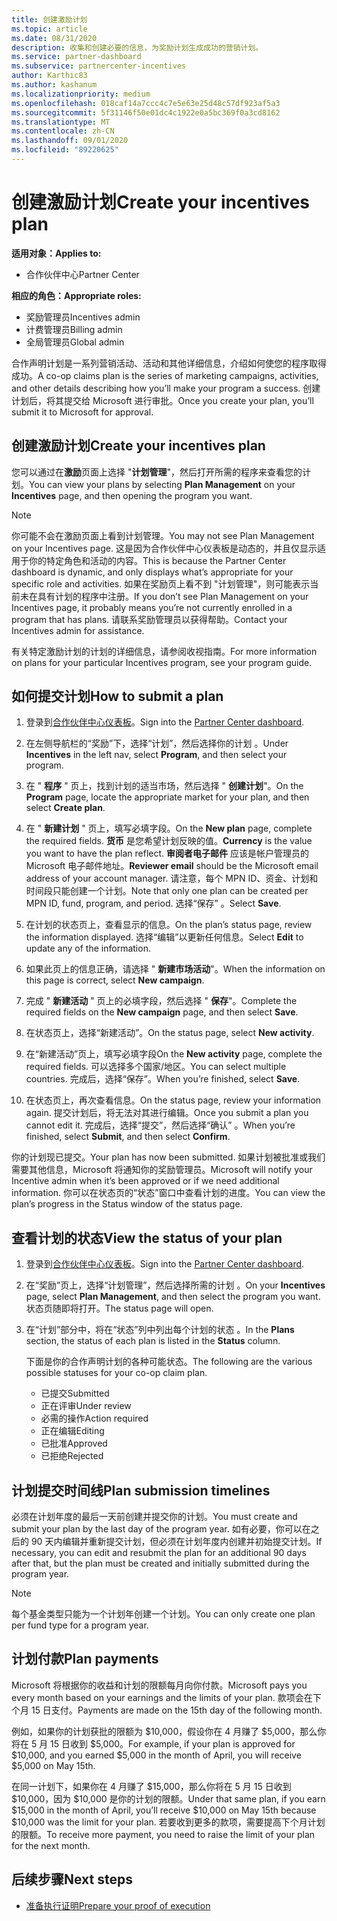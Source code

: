 ```yaml
---
title: 创建激励计划
ms.topic: article
ms.date: 08/31/2020
description: 收集和创建必要的信息，为奖励计划生成成功的营销计划。
ms.service: partner-dashboard
ms.subservice: partnercenter-incentives
author: Karthic83
ms.author: kashanum
ms.localizationpriority: medium
ms.openlocfilehash: 018caf14a7ccc4c7e5e63e25d48c57df923af5a3
ms.sourcegitcommit: 5f31146f50e01dc4c1922e0a5bc369f0a3cd8162
ms.translationtype: MT
ms.contentlocale: zh-CN
ms.lasthandoff: 09/01/2020
ms.locfileid: "89220625"
---
```

# <a name="create-your-incentives-plan"></a><span data-ttu-id="e17f2-103">创建激励计划</span><span class="sxs-lookup"><span data-stu-id="e17f2-103">Create your incentives plan</span></span>

<span data-ttu-id="e17f2-104">**适用对象：**</span><span class="sxs-lookup"><span data-stu-id="e17f2-104">**Applies to:**</span></span>

- <span data-ttu-id="e17f2-105">合作伙伴中心</span><span class="sxs-lookup"><span data-stu-id="e17f2-105">Partner Center</span></span>

<span data-ttu-id="e17f2-106">**相应的角色：**</span><span class="sxs-lookup"><span data-stu-id="e17f2-106">**Appropriate roles:**</span></span>

- <span data-ttu-id="e17f2-107">奖励管理员</span><span class="sxs-lookup"><span data-stu-id="e17f2-107">Incentives admin</span></span>
- <span data-ttu-id="e17f2-108">计费管理员</span><span class="sxs-lookup"><span data-stu-id="e17f2-108">Billing admin</span></span>
- <span data-ttu-id="e17f2-109">全局管理员</span><span class="sxs-lookup"><span data-stu-id="e17f2-109">Global admin</span></span>

<span data-ttu-id="e17f2-110">合作声明计划是一系列营销活动、活动和其他详细信息，介绍如何使您的程序取得成功。</span><span class="sxs-lookup"><span data-stu-id="e17f2-110">A co-op claims plan is the series of marketing campaigns, activities, and other details describing how you’ll make your program a success.</span></span> <span data-ttu-id="e17f2-111">创建计划后，将其提交给 Microsoft 进行审批。</span><span class="sxs-lookup"><span data-stu-id="e17f2-111">Once you create your plan, you’ll submit it to Microsoft for approval.</span></span>

## <a name="create-your-incentives-plan"></a><span data-ttu-id="e17f2-112">创建激励计划</span><span class="sxs-lookup"><span data-stu-id="e17f2-112">Create your incentives plan</span></span>

<span data-ttu-id="e17f2-113">您可以通过在**激励**页面上选择 "**计划管理**"，然后打开所需的程序来查看您的计划。</span><span class="sxs-lookup"><span data-stu-id="e17f2-113">You can view your plans by selecting **Plan Management** on your **Incentives** page, and then opening the program you want.</span></span>

>[!NOTE]
><span data-ttu-id="e17f2-114">你可能不会在激励页面上看到计划管理。</span><span class="sxs-lookup"><span data-stu-id="e17f2-114">You may not see Plan Management on your Incentives page.</span></span> <span data-ttu-id="e17f2-115">这是因为合作伙伴中心仪表板是动态的，并且仅显示适用于你的特定角色和活动的内容。</span><span class="sxs-lookup"><span data-stu-id="e17f2-115">This is because the Partner Center dashboard is dynamic, and only displays what’s appropriate for your specific role and activities.</span></span> <span data-ttu-id="e17f2-116">如果在奖励页上看不到 "计划管理"，则可能表示当前未在具有计划的程序中注册。</span><span class="sxs-lookup"><span data-stu-id="e17f2-116">If you don’t see Plan Management on your Incentives page, it probably means you’re not currently enrolled in a program that has plans.</span></span> <span data-ttu-id="e17f2-117">请联系奖励管理员以获得帮助。</span><span class="sxs-lookup"><span data-stu-id="e17f2-117">Contact your Incentives admin for assistance.</span></span>

<span data-ttu-id="e17f2-118">有关特定激励计划的计划的详细信息，请参阅收视指南。</span><span class="sxs-lookup"><span data-stu-id="e17f2-118">For more information on plans for your particular Incentives program, see your program guide.</span></span>

## <a name="how-to-submit-a-plan"></a><span data-ttu-id="e17f2-119">如何提交计划</span><span class="sxs-lookup"><span data-stu-id="e17f2-119">How to submit a plan</span></span>

1. <span data-ttu-id="e17f2-120">登录到[合作伙伴中心仪表板](https://partner.microsoft.com/dashboard/)。</span><span class="sxs-lookup"><span data-stu-id="e17f2-120">Sign into the [Partner Center dashboard](https://partner.microsoft.com/dashboard/).</span></span>

2. <span data-ttu-id="e17f2-121">在左侧导航栏的“奖励”下，选择“计划”，然后选择你的计划 。</span><span class="sxs-lookup"><span data-stu-id="e17f2-121">Under **Incentives** in the left nav, select **Program**, and then select your program.</span></span> 

3. <span data-ttu-id="e17f2-122">在 " **程序** " 页上，找到计划的适当市场，然后选择 " **创建计划**"。</span><span class="sxs-lookup"><span data-stu-id="e17f2-122">On the **Program** page, locate the appropriate market for your plan, and then select **Create plan**.</span></span> 

4. <span data-ttu-id="e17f2-123">在 " **新建计划** " 页上，填写必填字段。</span><span class="sxs-lookup"><span data-stu-id="e17f2-123">On the **New plan** page, complete the required fields.</span></span> <span data-ttu-id="e17f2-124">**货币** 是您希望计划反映的值。</span><span class="sxs-lookup"><span data-stu-id="e17f2-124">**Currency** is the value you want to have the plan reflect.</span></span> <span data-ttu-id="e17f2-125">**审阅者电子邮件** 应该是帐户管理员的 Microsoft 电子邮件地址。</span><span class="sxs-lookup"><span data-stu-id="e17f2-125">**Reviewer email** should be the Microsoft email address of your account manager.</span></span> <span data-ttu-id="e17f2-126">请注意，每个 MPN ID、资金、计划和时间段只能创建一个计划。</span><span class="sxs-lookup"><span data-stu-id="e17f2-126">Note that only one plan can be created per MPN ID, fund, program, and period.</span></span> <span data-ttu-id="e17f2-127">选择“保存”  。</span><span class="sxs-lookup"><span data-stu-id="e17f2-127">Select **Save**.</span></span>

5. <span data-ttu-id="e17f2-128">在计划的状态页上，查看显示的信息。</span><span class="sxs-lookup"><span data-stu-id="e17f2-128">On the plan’s status page, review the information displayed.</span></span> <span data-ttu-id="e17f2-129">选择“编辑”以更新任何信息。</span><span class="sxs-lookup"><span data-stu-id="e17f2-129">Select **Edit** to update any of the information.</span></span>

6. <span data-ttu-id="e17f2-130">如果此页上的信息正确，请选择 " **新建市场活动**"。</span><span class="sxs-lookup"><span data-stu-id="e17f2-130">When the information on this page is correct, select **New campaign**.</span></span>

7. <span data-ttu-id="e17f2-131">完成 " **新建活动** " 页上的必填字段，然后选择 " **保存**"。</span><span class="sxs-lookup"><span data-stu-id="e17f2-131">Complete the required fields on the **New campaign** page, and then select **Save**.</span></span>

8. <span data-ttu-id="e17f2-132">在状态页上，选择“新建活动”。</span><span class="sxs-lookup"><span data-stu-id="e17f2-132">On the status page, select **New activity**.</span></span> 

9. <span data-ttu-id="e17f2-133">在“新建活动”页上，填写必填字段</span><span class="sxs-lookup"><span data-stu-id="e17f2-133">On the **New activity** page, complete the required fields.</span></span> <span data-ttu-id="e17f2-134">可以选择多个国家/地区。</span><span class="sxs-lookup"><span data-stu-id="e17f2-134">You can select multiple countries.</span></span> <span data-ttu-id="e17f2-135">完成后，选择“保存”。</span><span class="sxs-lookup"><span data-stu-id="e17f2-135">When you’re finished, select **Save**.</span></span> 

10. <span data-ttu-id="e17f2-136">在状态页上，再次查看信息。</span><span class="sxs-lookup"><span data-stu-id="e17f2-136">On the status page, review your information again.</span></span> <span data-ttu-id="e17f2-137">提交计划后，将无法对其进行编辑。</span><span class="sxs-lookup"><span data-stu-id="e17f2-137">Once you submit a plan you cannot edit it.</span></span> <span data-ttu-id="e17f2-138">完成后，选择“提交”，然后选择“确认” 。</span><span class="sxs-lookup"><span data-stu-id="e17f2-138">When you’re finished, select **Submit**, and then select **Confirm**.</span></span>

<span data-ttu-id="e17f2-139">你的计划现已提交。</span><span class="sxs-lookup"><span data-stu-id="e17f2-139">Your plan has now been submitted.</span></span> <span data-ttu-id="e17f2-140">如果计划被批准或我们需要其他信息，Microsoft 将通知你的奖励管理员。</span><span class="sxs-lookup"><span data-stu-id="e17f2-140">Microsoft will notify your Incentive admin when it’s been approved or if we need additional information.</span></span> <span data-ttu-id="e17f2-141">你可以在状态页的“状态”窗口中查看计划的进度。</span><span class="sxs-lookup"><span data-stu-id="e17f2-141">You can view the plan’s progress in the Status window of the status page.</span></span>

## <a name="view-the-status-of-your-plan"></a><span data-ttu-id="e17f2-142">查看计划的状态</span><span class="sxs-lookup"><span data-stu-id="e17f2-142">View the status of your plan</span></span>

1. <span data-ttu-id="e17f2-143">登录到[合作伙伴中心仪表板](https://partner.microsoft.com/dashboard/)。</span><span class="sxs-lookup"><span data-stu-id="e17f2-143">Sign into the [Partner Center dashboard](https://partner.microsoft.com/dashboard/).</span></span>

2. <span data-ttu-id="e17f2-144">在“奖励”页上，选择“计划管理”，然后选择所需的计划 。</span><span class="sxs-lookup"><span data-stu-id="e17f2-144">On your **Incentives** page, select **Plan Management**, and then select the program you want.</span></span> <span data-ttu-id="e17f2-145">状态页随即将打开。</span><span class="sxs-lookup"><span data-stu-id="e17f2-145">The status page will open.</span></span>

3. <span data-ttu-id="e17f2-146">在“计划”部分中，将在“状态”列中列出每个计划的状态 。</span><span class="sxs-lookup"><span data-stu-id="e17f2-146">In the **Plans** section, the status of each plan is listed in the **Status** column.</span></span>

   <span data-ttu-id="e17f2-147">下面是你的合作声明计划的各种可能状态。</span><span class="sxs-lookup"><span data-stu-id="e17f2-147">The following are the various possible statuses for your co-op claim plan.</span></span>

   - <span data-ttu-id="e17f2-148">已提交</span><span class="sxs-lookup"><span data-stu-id="e17f2-148">Submitted</span></span>
   - <span data-ttu-id="e17f2-149">正在评审</span><span class="sxs-lookup"><span data-stu-id="e17f2-149">Under review</span></span>
   - <span data-ttu-id="e17f2-150">必需的操作</span><span class="sxs-lookup"><span data-stu-id="e17f2-150">Action required</span></span>
   - <span data-ttu-id="e17f2-151">正在编辑</span><span class="sxs-lookup"><span data-stu-id="e17f2-151">Editing</span></span>
   - <span data-ttu-id="e17f2-152">已批准</span><span class="sxs-lookup"><span data-stu-id="e17f2-152">Approved</span></span>
   - <span data-ttu-id="e17f2-153">已拒绝</span><span class="sxs-lookup"><span data-stu-id="e17f2-153">Rejected</span></span>

## <a name="plan-submission-timelines"></a><span data-ttu-id="e17f2-154">计划提交时间线</span><span class="sxs-lookup"><span data-stu-id="e17f2-154">Plan submission timelines</span></span>

<span data-ttu-id="e17f2-155">必须在计划年度的最后一天前创建并提交你的计划。</span><span class="sxs-lookup"><span data-stu-id="e17f2-155">You must create and submit your plan by the last day of the program year.</span></span> <span data-ttu-id="e17f2-156">如有必要，你可以在之后的 90 天内编辑并重新提交计划，但必须在计划年度内创建并初始提交计划。</span><span class="sxs-lookup"><span data-stu-id="e17f2-156">If necessary, you can edit and resubmit the plan for an additional 90 days after that, but the plan must be created and initially submitted during the program year.</span></span>

>[!NOTE]
> <span data-ttu-id="e17f2-157">每个基金类型只能为一个计划年创建一个计划。</span><span class="sxs-lookup"><span data-stu-id="e17f2-157">You can only create one plan per fund type for a program year.</span></span>

## <a name="plan-payments"></a><span data-ttu-id="e17f2-158">计划付款</span><span class="sxs-lookup"><span data-stu-id="e17f2-158">Plan payments</span></span>

<span data-ttu-id="e17f2-159">Microsoft 将根据你的收益和计划的限额每月向你付款。</span><span class="sxs-lookup"><span data-stu-id="e17f2-159">Microsoft pays you every month based on your earnings and the limits of your plan.</span></span> <span data-ttu-id="e17f2-160">款项会在下个月 15 日支付。</span><span class="sxs-lookup"><span data-stu-id="e17f2-160">Payments are made on the 15th day of the following month.</span></span>

<span data-ttu-id="e17f2-161">例如，如果你的计划获批的限额为 $10,000，假设你在 4 月赚了 $5,000，那么你将在 5 月 15 日收到 $5,000。</span><span class="sxs-lookup"><span data-stu-id="e17f2-161">For example, if your plan is approved for $10,000, and you earned $5,000 in the month of April, you will receive $5,000 on May 15th.</span></span>

<span data-ttu-id="e17f2-162">在同一计划下，如果你在 4 月赚了 $15,000，那么你将在 5 月 15 日收到 $10,000，因为 $10,000 是你的计划的限额。</span><span class="sxs-lookup"><span data-stu-id="e17f2-162">Under that same plan, if you earn $15,000 in the month of April, you’ll receive $10,000 on May 15th because $10,000 was the limit for your plan.</span></span> <span data-ttu-id="e17f2-163">若要收到更多的款项，需要提高下个月计划的限额。</span><span class="sxs-lookup"><span data-stu-id="e17f2-163">To receive more payment, you need to raise the limit of your plan for the next month.</span></span>

## <a name="next-steps"></a><span data-ttu-id="e17f2-164">后续步骤</span><span class="sxs-lookup"><span data-stu-id="e17f2-164">Next steps</span></span>

- [<span data-ttu-id="e17f2-165">准备执行证明</span><span class="sxs-lookup"><span data-stu-id="e17f2-165">Prepare your proof of execution</span></span>](incentives-prepare-your-proof-of-execution.md)
